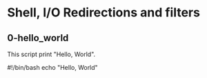 # Shell, I/O Redirections and filters

## 0-hello_world

This script print "Hello, World".

#!/bin/bash
echo "Hello, World"
